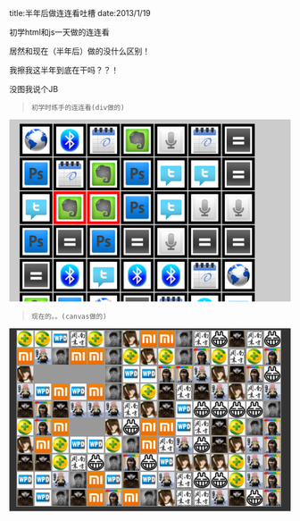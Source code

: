 title:半年后做连连看吐槽
date:2013/1/19

初学html和js一天做的连连看

居然和现在（半年后）做的没什么区别！

我擦我这半年到底在干吗？？！

没图我说个JB

>`初学时练手的连连看(div做的)`

![初学时。](./ltl1.png)

>`现在的。。(canvas做的)`

![现在的。](./ltl2.png)